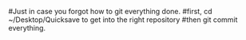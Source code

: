 #Just in case you forgot how to git everything done. 
#first, cd ~/Desktop/Quicksave to get into the right repository
#then git commit everything. 
